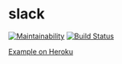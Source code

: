 # slack

[![Maintainability](https://api.codeclimate.com/v1/badges/9e2ca8c59c0b2c28eeed/maintainability)](https://codeclimate.com/github/deadmp3/slack/maintainability)
[![Build Status](https://travis-ci.org/deadmp3/slack.svg?branch=master)](https://travis-ci.org/deadmp3/slack)

[Example on Heroku](https://slack-sergey.herokuapp.com/)
